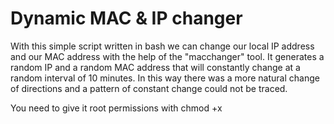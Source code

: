 # Dynamic MAC & IP changer

With this simple script written in bash we can change our local IP address and our MAC address with the help of the "macchanger" tool.
It generates a random IP and a random MAC address that will constantly change at a random interval of 10 minutes. In this way there was a more natural change of directions and a pattern of constant change could not be traced.

You need to give it root permissions with chmod +x
